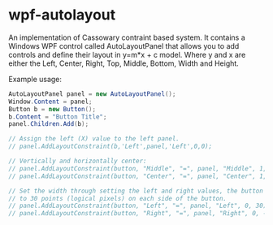 <h1>wpf-autolayout</h1>

An implementation of Cassowary contraint based system.  It contains a Windows WPF control called AutoLayoutPanel that allows you to add controls and define their layout in y=m*x + c model. Where y and x are either the Left, Center, Right, Top, Middle, Bottom, Width and Height.

Example usage:
```C#
AutoLayoutPanel panel = new AutoLayoutPanel();
Window.Content = panel;
Button b = new Button();
b.Content = "Button Title";
panel.Children.Add(b);

// Assign the left (X) value to the left panel.
// panel.AddLayoutConstraint(b,'Left',panel,'Left',0,0);

// Vertically and horizontally center:
// panel.AddLayoutConstraint(button, "Middle", "=", panel, "Middle", 1, 0);
// panel.AddLayoutConstraint(button, "Center", "=", panel, "Center", 1, 0);

// Set the width through setting the left and right values, the button is fixed
// to 30 points (logical pixels) on each side of the button.
// panel.AddLayoutConstraint(button, "Left", "=", panel, "Left", 0, 30);
// panel.AddLayoutConstraint(button, "Right", "=", panel, "Right", 0, -30);
```
